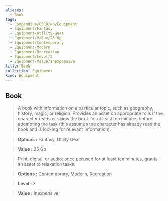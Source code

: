 ```yaml
---
aliases:
  - Book
tags:
  - Compendium/CSRD/en/Equipment
  - Equipment/Fantasy
  - Equipment/Utility-Gear
  - Equipment/Value/25-Gp
  - Equipment/Contemporary
  - Equipment/Modern
  - Equipment/Recreation
  - Equipment/Level/2
  - Equipment/Value/Inexpensive
title: Book
collection: Equipment
kind: Equipment
---
```

## Book    
    
>A book with information on a particular topic, such as geography, history, magic, or religion. Provides an asset on appropriate rolls if the character reads or skims the book for at least ten minutes before attempting the task (this assumes the character has already read the book and is looking for relevant information).    
> **Options :** Fantasy, Utility Gear    
> **Value :** 25 Gp    
    
>Print, digital, or audio; once perused for at least ten minutes, grants an asset to relaxation tasks.    
> **Options :** Contemporary, Modern, Recreation    
> **Level :** 2    
> **Value :** Inexpensive